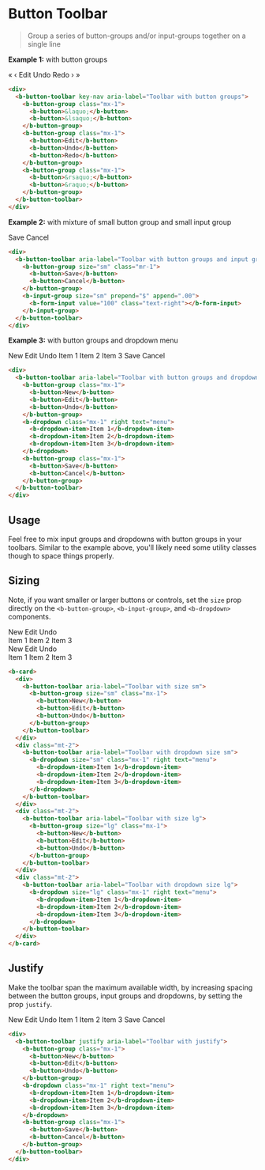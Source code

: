 # Button Toolbar

> Group a series of button-groups and/or input-groups together on a single line

**Example 1:** with button groups

<ClientOnly>
  <b-card>
    <div>
      <b-button-toolbar key-nav aria-label="Toolbar with button groups">
        <b-button-group class="mx-1">
          <b-button>&laquo;</b-button>
          <b-button>&lsaquo;</b-button>
        </b-button-group>
        <b-button-group class="mx-1">
          <b-button>Edit</b-button>
          <b-button>Undo</b-button>
          <b-button>Redo</b-button>
        </b-button-group>
        <b-button-group class="mx-1">
          <b-button>&rsaquo;</b-button>
          <b-button>&raquo;</b-button>
        </b-button-group>
      </b-button-toolbar>
    </div>
  </b-card>
</ClientOnly>

```html
<div>
  <b-button-toolbar key-nav aria-label="Toolbar with button groups">
    <b-button-group class="mx-1">
      <b-button>&laquo;</b-button>
      <b-button>&lsaquo;</b-button>
    </b-button-group>
    <b-button-group class="mx-1">
      <b-button>Edit</b-button>
      <b-button>Undo</b-button>
      <b-button>Redo</b-button>
    </b-button-group>
    <b-button-group class="mx-1">
      <b-button>&rsaquo;</b-button>
      <b-button>&raquo;</b-button>
    </b-button-group>
  </b-button-toolbar>
</div>
```

**Example 2:** with mixture of small button group and small input group

<ClientOnly>
  <b-card>
    <div>
      <b-button-toolbar aria-label="Toolbar with button groups and input groups">
        <b-button-group size="sm" class="mr-1">
          <b-button>Save</b-button>
          <b-button>Cancel</b-button>
        </b-button-group>
        <b-input-group size="sm" prepend="$" append=".00">
          <b-form-input value="100" class="text-right"></b-form-input>
        </b-input-group>
      </b-button-toolbar>
    </div>
  </b-card>
</ClientOnly>

```html
<div>
  <b-button-toolbar aria-label="Toolbar with button groups and input groups">
    <b-button-group size="sm" class="mr-1">
      <b-button>Save</b-button>
      <b-button>Cancel</b-button>
    </b-button-group>
    <b-input-group size="sm" prepend="$" append=".00">
      <b-form-input value="100" class="text-right"></b-form-input>
    </b-input-group>
  </b-button-toolbar>
</div>
```

**Example 3:** with button groups and dropdown menu

<ClientOnly>
  <b-card>
    <div>
      <b-button-toolbar aria-label="Toolbar with button groups and dropdown menu">
        <b-button-group class="mx-1">
          <b-button>New</b-button>
          <b-button>Edit</b-button>
          <b-button>Undo</b-button>
        </b-button-group>
        <b-dropdown class="mx-1" right text="menu">
          <b-dropdown-item>Item 1</b-dropdown-item>
          <b-dropdown-item>Item 2</b-dropdown-item>
          <b-dropdown-item>Item 3</b-dropdown-item>
        </b-dropdown>
        <b-button-group class="mx-1">
          <b-button>Save</b-button>
          <b-button>Cancel</b-button>
        </b-button-group>
      </b-button-toolbar>
    </div>
  </b-card>
</ClientOnly>

```html
<div>
  <b-button-toolbar aria-label="Toolbar with button groups and dropdown menu">
    <b-button-group class="mx-1">
      <b-button>New</b-button>
      <b-button>Edit</b-button>
      <b-button>Undo</b-button>
    </b-button-group>
    <b-dropdown class="mx-1" right text="menu">
      <b-dropdown-item>Item 1</b-dropdown-item>
      <b-dropdown-item>Item 2</b-dropdown-item>
      <b-dropdown-item>Item 3</b-dropdown-item>
    </b-dropdown>
    <b-button-group class="mx-1">
      <b-button>Save</b-button>
      <b-button>Cancel</b-button>
    </b-button-group>
  </b-button-toolbar>
</div>
```

## Usage

Feel free to mix input groups and dropdowns with button groups in your toolbars. Similar to the
example above, you'll likely need some utility classes though to space things properly.

## Sizing

Note, if you want smaller or larger buttons or controls, set the `size` prop directly on the
`<b-button-group>`, `<b-input-group>`, and `<b-dropdown>` components.

<ClientOnly>
  <b-card>
    <div>
      <b-button-toolbar aria-label="Toolbar with size sm">
        <b-button-group size="sm" class="mx-1">
          <b-button>New</b-button>
          <b-button>Edit</b-button>
          <b-button>Undo</b-button>
        </b-button-group>
      </b-button-toolbar>
    </div>
    <div class="mt-2">
      <b-button-toolbar aria-label="Toolbar with dropdown size sm">
          <b-dropdown size="sm" class="mx-1" right text="menu">
            <b-dropdown-item>Item 1</b-dropdown-item>
            <b-dropdown-item>Item 2</b-dropdown-item>
            <b-dropdown-item>Item 3</b-dropdown-item>
          </b-dropdown>
      </b-button-toolbar>
    </div>
    <div class="mt-2">
      <b-button-toolbar aria-label="Toolbar with size lg">
        <b-button-group size="lg" class="mx-1">
          <b-button>New</b-button>
          <b-button>Edit</b-button>
          <b-button>Undo</b-button>
        </b-button-group>
      </b-button-toolbar>
    </div>
    <div class="mt-2">
      <b-button-toolbar aria-label="Toolbar with dropdown size lg">
        <b-dropdown size="lg" class="mx-1" right text="menu">
          <b-dropdown-item>Item 1</b-dropdown-item>
          <b-dropdown-item>Item 2</b-dropdown-item>
          <b-dropdown-item>Item 3</b-dropdown-item>
        </b-dropdown>
      </b-button-toolbar>
    </div>
  </b-card>
</ClientOnly>

```html
<b-card>
  <div>
    <b-button-toolbar aria-label="Toolbar with size sm">
      <b-button-group size="sm" class="mx-1">
        <b-button>New</b-button>
        <b-button>Edit</b-button>
        <b-button>Undo</b-button>
      </b-button-group>
    </b-button-toolbar>
  </div>
  <div class="mt-2">
    <b-button-toolbar aria-label="Toolbar with dropdown size sm">
      <b-dropdown size="sm" class="mx-1" right text="menu">
        <b-dropdown-item>Item 1</b-dropdown-item>
        <b-dropdown-item>Item 2</b-dropdown-item>
        <b-dropdown-item>Item 3</b-dropdown-item>
      </b-dropdown>
    </b-button-toolbar>
  </div>
  <div class="mt-2">
    <b-button-toolbar aria-label="Toolbar with size lg">
      <b-button-group size="lg" class="mx-1">
        <b-button>New</b-button>
        <b-button>Edit</b-button>
        <b-button>Undo</b-button>
      </b-button-group>
    </b-button-toolbar>
  </div>
  <div class="mt-2">
    <b-button-toolbar aria-label="Toolbar with dropdown size lg">
      <b-dropdown size="lg" class="mx-1" right text="menu">
        <b-dropdown-item>Item 1</b-dropdown-item>
        <b-dropdown-item>Item 2</b-dropdown-item>
        <b-dropdown-item>Item 3</b-dropdown-item>
      </b-dropdown>
    </b-button-toolbar>
  </div>
</b-card>
```

## Justify

Make the toolbar span the maximum available width, by increasing spacing between the button groups,
input groups and dropdowns, by setting the prop `justify`.

<ClientOnly>
  <b-card>
    <div>
      <b-button-toolbar justify aria-label="Toolbar with justify">
        <b-button-group class="mx-1">
          <b-button>New</b-button>
          <b-button>Edit</b-button>
          <b-button>Undo</b-button>
        </b-button-group>
        <b-dropdown class="mx-1" right text="menu">
          <b-dropdown-item>Item 1</b-dropdown-item>
          <b-dropdown-item>Item 2</b-dropdown-item>
          <b-dropdown-item>Item 3</b-dropdown-item>
        </b-dropdown>
        <b-button-group class="mx-1">
          <b-button>Save</b-button>
          <b-button>Cancel</b-button>
        </b-button-group>
      </b-button-toolbar>
    </div>
  </b-card>
</ClientOnly>

```html
<div>
  <b-button-toolbar justify aria-label="Toolbar with justify">
    <b-button-group class="mx-1">
      <b-button>New</b-button>
      <b-button>Edit</b-button>
      <b-button>Undo</b-button>
    </b-button-group>
    <b-dropdown class="mx-1" right text="menu">
      <b-dropdown-item>Item 1</b-dropdown-item>
      <b-dropdown-item>Item 2</b-dropdown-item>
      <b-dropdown-item>Item 3</b-dropdown-item>
    </b-dropdown>
    <b-button-group class="mx-1">
      <b-button>Save</b-button>
      <b-button>Cancel</b-button>
    </b-button-group>
  </b-button-toolbar>
</div>
```

<ClientOnly>
  <ComponentReference></ComponentReference>
</ClientOnly>
